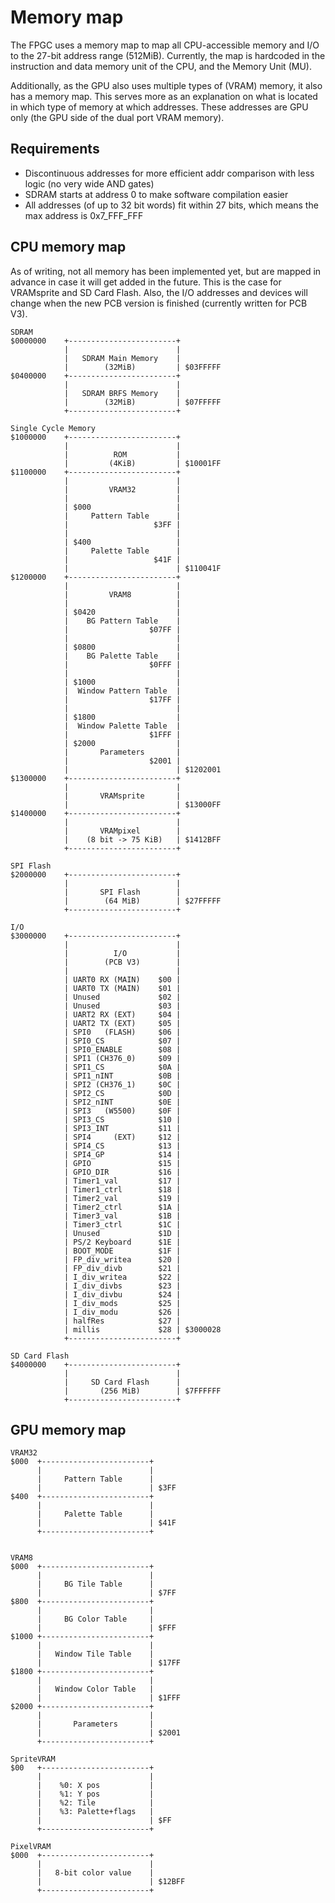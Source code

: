# Memory map

The FPGC uses a memory map to map all CPU-accessible memory and I/O to the 27-bit address range (512MiB).
Currently, the map is hardcoded in the instruction and data memory unit of the CPU, and the Memory Unit (MU).

Additionally, as the GPU also uses multiple types of (VRAM) memory, it also has a memory map. This serves more as an explanation on what is located in which type of memory at which addresses. These addresses are GPU only (the GPU side of the dual port VRAM memory).

## Requirements

* Discontinuous addresses for more efficient addr comparison with less logic (no very wide AND gates)
* SDRAM starts at address 0 to make software compilation easier
* All addresses (of up to 32 bit words) fit within 27 bits, which means the max address is 0x7_FFF_FFF

## CPU memory map

As of writing, not all memory has been implemented yet, but are mapped in advance in case it will get added in the future. This is the case for VRAMsprite and SD Card Flash. Also, the I/O addresses and devices will change when the new PCB version is finished (currently written for PCB V3).

```text
SDRAM
$0000000    +------------------------+
            |                        |
            |   SDRAM Main Memory    |
            |        (32MiB)         | $03FFFFF
$0400000    +------------------------+
            |                        |
            |   SDRAM BRFS Memory    |
            |        (32MiB)         | $07FFFFF
            +------------------------+

Single Cycle Memory
$1000000    +------------------------+
            |                        |
            |          ROM           |
            |         (4KiB)         | $10001FF
$1100000    +------------------------+
            |                        |
            |         VRAM32         |
            |                        |
            | $000                   |
            |     Pattern Table      |
            |                   $3FF |
            |                        |
            | $400                   |
            |     Palette Table      |
            |                   $41F |
            |                        | $110041F
$1200000    +------------------------+
            |                        |
            |         VRAM8          |
            |                        |
            | $0420                  |
            |    BG Pattern Table    |
            |                  $07FF |
            |                        |
            | $0800                  |
            |    BG Palette Table    |
            |                  $0FFF |
            |                        |
            | $1000                  |
            |  Window Pattern Table  |
            |                  $17FF |
            |                        |
            | $1800                  |
            |  Window Palette Table  |
            |                  $1FFF |
            | $2000                  |
            |       Parameters       |
            |                  $2001 |
            |                        | $1202001
$1300000    +------------------------+
            |                        |
            |       VRAMsprite       |
            |                        | $13000FF
$1400000    +------------------------+
            |                        |
            |       VRAMpixel        |
            |    (8 bit -> 75 KiB)   | $1412BFF
            +------------------------+

SPI Flash
$2000000    +------------------------+
            |                        |
            |       SPI Flash        |
            |        (64 MiB)        | $27FFFFF
            +------------------------+

I/O
$3000000    +------------------------+
            |                        | 
            |          I/O           |
            |        (PCB V3)        | 
            |                        |
            | UART0 RX (MAIN)    $00 |
            | UART0 TX (MAIN)    $01 |
            | Unused             $02 |
            | Unused             $03 |
            | UART2 RX (EXT)     $04 |
            | UART2 TX (EXT)     $05 |
            | SPI0   (FLASH)     $06 |
            | SPI0_CS            $07 |
            | SPI0_ENABLE        $08 |
            | SPI1 (CH376_0)     $09 |
            | SPI1_CS            $0A |
            | SPI1_nINT          $0B |
            | SPI2 (CH376_1)     $0C |
            | SPI2_CS            $0D |
            | SPI2_nINT          $0E |
            | SPI3   (W5500)     $0F |
            | SPI3_CS            $10 |
            | SPI3_INT           $11 |
            | SPI4     (EXT)     $12 |
            | SPI4_CS            $13 |
            | SPI4_GP            $14 |
            | GPIO               $15 |
            | GPIO_DIR           $16 |
            | Timer1_val         $17 |
            | Timer1_ctrl        $18 |
            | Timer2_val         $19 |
            | Timer2_ctrl        $1A |
            | Timer3_val         $1B |
            | Timer3_ctrl        $1C |
            | Unused             $1D |
            | PS/2 Keyboard      $1E |
            | BOOT_MODE          $1F |
            | FP_div_writea      $20 |
            | FP_div_divb        $21 |
            | I_div_writea       $22 |
            | I_div_divbs        $23 |
            | I_div_divbu        $24 |
            | I_div_mods         $25 |
            | I_div_modu         $26 |
            | halfRes            $27 |
            | millis             $28 | $3000028
            +------------------------+

SD Card Flash
$4000000    +------------------------+
            |                        |
            |     SD Card Flash      |
            |       (256 MiB)        | $7FFFFFF
            +------------------------+
```

## GPU memory map

```text
VRAM32
$000  +------------------------+
      |                        |
      |     Pattern Table      |
      |                        | $3FF
$400  +------------------------+
      |                        |
      |     Palette Table      |
      |                        | $41F
      +------------------------+


VRAM8
$000  +------------------------+
      |                        |
      |     BG Tile Table      |
      |                        | $7FF
$800  +------------------------+
      |                        |
      |     BG Color Table     |
      |                        | $FFF
$1000 +------------------------+
      |                        |
      |   Window Tile Table    |
      |                        | $17FF
$1800 +------------------------+
      |                        |
      |   Window Color Table   |
      |                        | $1FFF
$2000 +------------------------+
      |                        |
      |       Parameters       |
      |                        | $2001
      +------------------------+

SpriteVRAM
$00   +------------------------+
      |                        |
      |    %0: X pos           |
      |    %1: Y pos           |
      |    %2: Tile            |
      |    %3: Palette+flags   |
      |                        | $FF
      +------------------------+

PixelVRAM
$000  +------------------------+
      |                        |
      |   8-bit color value    |
      |                        | $12BFF
      +------------------------+
```
